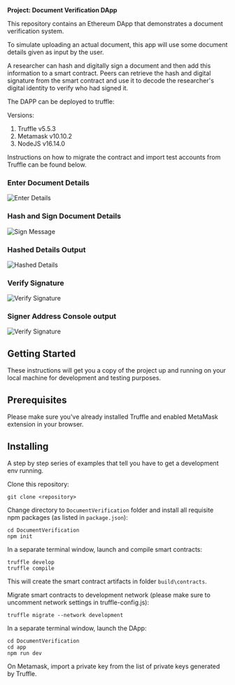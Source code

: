 **Project: Document Verification DApp**

This repository contains an Ethereum DApp that demonstrates a document verification system.

To simulate uploading an actual document, this app will use some document details given as input by the user.

A researcher can hash and digitally sign a document and then add this information to a smart contract. Peers can retrieve the hash and digital signature from the smart contract and use it to decode the researcher's digital identity to verify who had signed it.

The DAPP can be deployed to truffle:

Versions:

1. Truffle v5.5.3
2. Metamask v10.10.2
3. NodeJS v16.14.0

Instructions on how to migrate the contract and import test accounts from Truffle can be found below.

### Enter Document Details
![Enter Details](images/enterdetails.jpeg)

### Hash and Sign Document Details
![Sign Message](images/signmessage.jpeg)

### Hashed Details Output
![Hashed Details](images/hasheddetails.jpeg)

### Verify Signature
![Verify Signature](images/verifysig.jpeg)

### Signer Address Console output
![Verify Signature](images/signeraddress.jpeg)

## Getting Started

These instructions will get you a copy of the project up and running on your local machine for development and testing purposes.

## Prerequisites

Please make sure you've already installed Truffle and enabled MetaMask extension in your browser.

## Installing

A step by step series of examples that tell you have to get a development env running.

Clone this repository:

```
git clone <repository>
```

Change directory to ```DocumentVerification``` folder and install all requisite npm packages (as listed in ```package.json```):

```
cd DocumentVerification
npm init
```

In a separate terminal window, launch and compile smart contracts:

```
truffle develop
truffle compile
```

This will create the smart contract artifacts in folder ```build\contracts```.

Migrate smart contracts to development network (please make sure to uncomment network settings in truffle-config.js):

```
truffle migrate --network development
```

In a separate terminal window, launch the DApp:

```
cd DocumentVerification
cd app
npm run dev
```

On Metamask, import a private key from the list of private keys generated by Truffle.
